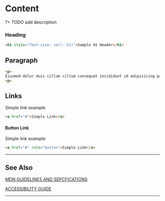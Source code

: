 # Content

?&gt;  _TODO_ add description



### Heading

```html preview
<h1 style="font-size: var(--h1)">Sample H1 Header</h1>
```


## Paragraph

```html preview
<p>
Eiusmod dolor duis cillum cillum consequat incididunt id adipisicing pariatur. Minim cillum non amet aliquip ipsum veniam exercitation irure pariatur. Ut labore reprehenderit officia aliqua aliquip ad. Labore sunt aute proident sit officia aliqua reprehenderit laboris. Magna ullamco incididunt consequat occaecat aliquip voluptate qui consectetur voluptate aute elit cillum cillum.
<p>
```

## Links

Simple link example

```html preview
<a href="#">Simple Link</a>
```

#### Button  Link

Simple link example

```html preview
<a href="#" role="button">Simple Link</a>
```

----
## See Also


[MDN GUIDELINES AND SEPCFICATIONS]()

[ACCESSIBILITY GUIDE]()

----
